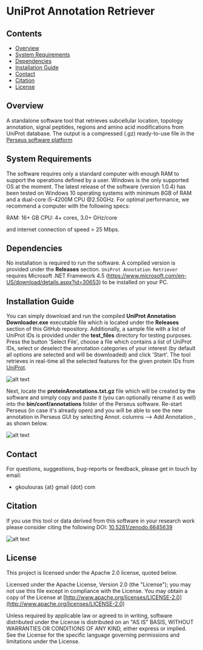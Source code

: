 # UniProt Annotation Retriever

## Contents

- [Overview](#overview)
- [System Requirements](#system-requirements)
- [Dependencies](#dependencies)
- [Installation Guide](#installation-guide)
- [Contact](#contact)
- [Citation](#citation)
- [License](#license)


## Overview

A standalone software tool that retrieves subcellular location, topology annotation, signal peptides, regions and amino acid modifications from UniProt database. The output is a compressed (.gz) ready-to-use file in the [Perseus software platform](https://maxquant.net/perseus/)

## System Requirements

The software requires only a standard computer with enough RAM to support the operations defined by a user. Windows is the only supported OS at the moment. The latest release of the software (version 1.0.4) has been tested on Windows 10 operating systems with minimum 8GB of RAM and a dual-core i5-4200M CPU @2.50GHz. For optimal performance, we recommend a computer with the following specs:

RAM: 16+ GB
CPU: 4+ cores, 3.0+ GHz/core

and internet connection of speed > 25 Mbps.

## Dependencies

No installation is required to run the software. A compiled version is provided under the <b>Releases</b> section. `UniProt Annotation Retriever` requires Microsoft .NET Framework 4.5 (https://www.microsoft.com/en-US/download/details.aspx?id=30653) to be installed on your PC.

## Installation Guide

You can simply download and run the compiled <b>UniProt Annotation Downloader.exe</b> executable file which is located under the <b>Releases</b> section of this GitHub repository. Additionally, a sample file with a list of UniProt IDs is provided under the <b>test_files</b> directory for testing purposes. Press the button 'Select File', choose a file which contains a list of UniProt IDs, select or deselect the annotation categories of your interest (by default all options are selected and will be downloaded) and click 'Start'. The tool retrieves in real-time all the selected features for the given protein IDs from [UniProt](https://www.uniprot.org/). 

![alt text](https://github.com/gkoulouras/uniprot-annotation-downloader/blob/master/UniProtAnnotDownloader.png)

Next, locate the <b>proteinAnnotations.txt.gz</b> file which will be created by the software and simply copy and paste it (you can optionally rename it as well) into the <b>bin/conf/annotations</b> folder of the Perseus software. Re-start Perseus (in case it's already open) and you will be able to see the new annotation in Perseus GUI by selecting Annot. columns --> Add Annotation , as shown below.

![alt text](https://github.com/gkoulouras/uniprot-annotation-downloader/blob/master/PerseusScreenShot1.png)


## Contact

For questions, suggestions, bug-reports or feedback, please get in touch by email:
<ul><li>gkoulouras {at} gmail {dot} com</li></ul>

## Citation

If you use this tool or data derived from this software in your research work please consider citing the following DOI: [10.5281/zenodo.6645639](https://doi.org/10.5281/zenodo.6645639)

![alt text](https://github.com/gkoulouras/uniprot-annotation-downloader/blob/master/zenodo.6645639.svg)

## License

This project is licensed under the Apache 2.0 license, quoted below.

Licensed under the Apache License, Version 2.0 (the "License"); you may not use this file except in compliance with the License. You may obtain a copy of the License at [http://www.apache.org/licenses/LICENSE-2.0](http://www.apache.org/licenses/LICENSE-2.0)

Unless required by applicable law or agreed to in writing, software distributed under the License is distributed on an "AS IS" BASIS, WITHOUT WARRANTIES OR CONDITIONS OF ANY KIND, either express or implied. See the License for the specific language governing permissions and limitations under the License.

